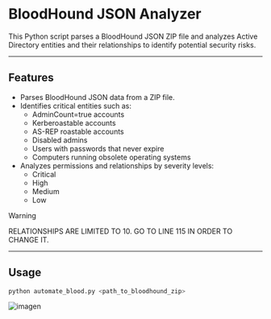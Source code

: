 # BloodHound JSON Analyzer

This Python script parses a BloodHound JSON ZIP file and analyzes Active Directory entities and their relationships to identify potential security risks.

---

## Features

- Parses BloodHound JSON data from a ZIP file.
- Identifies critical entities such as:
  - AdminCount=true accounts
  - Kerberoastable accounts
  - AS-REP roastable accounts
  - Disabled admins
  - Users with passwords that never expire
  - Computers running obsolete operating systems
- Analyzes permissions and relationships by severity levels:
  - Critical
  - High
  - Medium
  - Low
 
> [!WARNING]  
> RELATIONSHIPS ARE LIMITED TO 10.
> GO TO LINE 115 IN ORDER TO CHANGE IT.
---

## Usage

```bash
python automate_blood.py <path_to_bloodhound_zip>
```

![imagen](https://github.com/user-attachments/assets/02bfa021-621e-47ef-b343-6209b1065473)

